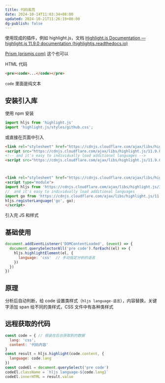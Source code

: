 ```yaml
---
title: 代码高亮
date: 2024-10-14T11:03:34+08:00
updated: 2024-10-21T11:26:19+08:00
dg-publish: false
---
```


使用现成的插件，例如 highlight.js，文档 [Highlight.js Documentation — highlight.js 11.9.0 documentation (highlightjs.readthedocs.io)](https://highlightjs.readthedocs.io/en/latest/)

[Prism (prismjs.com)](https://prismjs.com/) 这个也可以

HTML 代码

```html
<pre><code>...</code></pre>
```

`code` 里面是纯文本

## 安装引入库

使用 npm 安装

```js
import hljs from 'highlight.js'
import 'highlight.js/styles/github.css';
```

或直接在页面中引入

```html
<link rel="stylesheet" href="https://cdnjs.cloudflare.com/ajax/libs/highlight.js/11.9.0/styles/default.min.css">
<script src="https://cdnjs.cloudflare.com/ajax/libs/highlight.js/11.9.0/highlight.min.js"></script>
<!-- and it's easy to individually load additional languages -->
<script src="https://cdnjs.cloudflare.com/ajax/libs/highlight.js/11.9.0/languages/go.min.js"></script>



<link rel="stylesheet" href="https://cdnjs.cloudflare.com/ajax/libs/highlight.js/11.9.0/styles/dark.min.css">
<script type="module">
import hljs from 'https://cdnjs.cloudflare.com/ajax/libs/highlight.js/11.9.0/es/highlight.min.js';
//  and it's easy to individually load additional languages
import go from 'https://cdnjs.cloudflare.com/ajax/libs/highlight.js/11.9.0/es/languages/go.min.js';
hljs.registerLanguage('go', go);
</script>
```

引入完 JS 和样式

## 基础使用

```js
document.addEventListener('DOMContentLoaded', (event) => {
  document.querySelectorAll('pre code').forEach((el) => {
    hljs.highlightElement(el, {
      language: 'css'  // 手动指定分析的语言
    })
  })
})
```

## 原理

分析后自动判断，给 code 设置类样式（`hljs language-语言`），内容替换，关键字添加 span 给不同的类样式，CSS 文件中有各种类样式

## 远程获取的代码

```js
const code = { // 假装在后台获取到的数据
  lang: 'css',
  content: '代码内容'
}
const result = hljs.highlight(code.content, {
  language: code.lang
})
const codeEl = document.querySelect('pre code')
codeEl.className = `hljs language-${code.lang}`
codeEl.innerHTML = result.value
```
